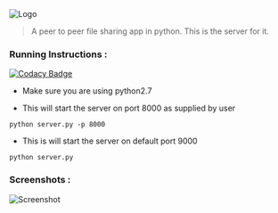 <img src="https://github.com/JayjeetAtGithub/pyP2P/blob/master/screenshots/logo_transparent.png" alt="Logo">

> A peer to peer file sharing app in python. This is the server for it.

### Running Instructions :

[![Codacy Badge](https://api.codacy.com/project/badge/Grade/a8881811ca2c448bb7e2f35e0cde64cc)](https://app.codacy.com/app/JayjeetAtGithub/pyP2P?utm_source=github.com&utm_medium=referral&utm_content=JayjeetAtGithub/pyP2P&utm_campaign=Badge_Grade_Dashboard)

* Make sure you are using python2.7

* This will start the server on port 8000 as supplied by user
```
python server.py -p 8000
```

* This is will start the server on default port 9000
```
python server.py
```


### Screenshots :

<img src="https://github.com/JayjeetAtGithub/pyP2P/blob/master/screenshots/sc1.png" alt="Screenshot">
